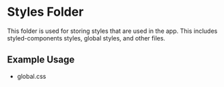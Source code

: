 # Styles Folder

This folder is used for storing styles that are used in the app. This includes styled-components styles, global styles, and other files.

## Example Usage

- global.css

